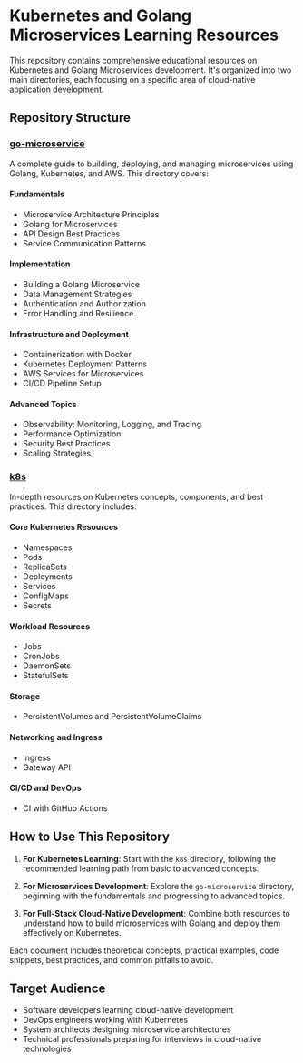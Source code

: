 # Kubernetes and Golang Microservices Learning Resources

This repository contains comprehensive educational resources on Kubernetes and Golang Microservices development. It's organized into two main directories, each focusing on a specific area of cloud-native application development.

## Repository Structure

### [go-microservice](./go-microservice)

A complete guide to building, deploying, and managing microservices using Golang, Kubernetes, and AWS. This directory covers:

#### Fundamentals
- Microservice Architecture Principles
- Golang for Microservices
- API Design Best Practices
- Service Communication Patterns

#### Implementation
- Building a Golang Microservice
- Data Management Strategies
- Authentication and Authorization
- Error Handling and Resilience

#### Infrastructure and Deployment
- Containerization with Docker
- Kubernetes Deployment Patterns
- AWS Services for Microservices
- CI/CD Pipeline Setup

#### Advanced Topics
- Observability: Monitoring, Logging, and Tracing
- Performance Optimization
- Security Best Practices
- Scaling Strategies

### [k8s](./k8s)

In-depth resources on Kubernetes concepts, components, and best practices. This directory includes:

#### Core Kubernetes Resources
- Namespaces
- Pods
- ReplicaSets
- Deployments
- Services
- ConfigMaps
- Secrets

#### Workload Resources
- Jobs
- CronJobs
- DaemonSets
- StatefulSets

#### Storage
- PersistentVolumes and PersistentVolumeClaims

#### Networking and Ingress
- Ingress
- Gateway API

#### CI/CD and DevOps
- CI with GitHub Actions

## How to Use This Repository

1. **For Kubernetes Learning**: Start with the `k8s` directory, following the recommended learning path from basic to advanced concepts.

2. **For Microservices Development**: Explore the `go-microservice` directory, beginning with the fundamentals and progressing to advanced topics.

3. **For Full-Stack Cloud-Native Development**: Combine both resources to understand how to build microservices with Golang and deploy them effectively on Kubernetes.

Each document includes theoretical concepts, practical examples, code snippets, best practices, and common pitfalls to avoid.

## Target Audience

- Software developers learning cloud-native development
- DevOps engineers working with Kubernetes
- System architects designing microservice architectures
- Technical professionals preparing for interviews in cloud-native technologies
